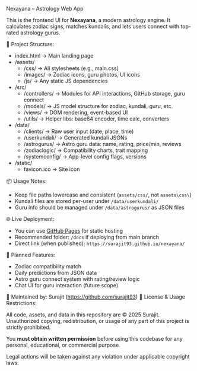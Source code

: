 Nexayana – Astrology Web App

This is the frontend UI for **Nexayana**, a modern astrology engine. It calculates zodiac signs, matches kundalis, and lets users connect with top-rated astrology gurus.

📁 Project Structure:

- index.html                → Main landing page
- /assets/
    - /css/                 → All stylesheets (e.g., main.css)
    - /images/              → Zodiac icons, guru photos, UI icons
    - /js/                  → Any static JS dependencies
- /src/
    - /controllers/         → Modules for API interactions, GitHub storage, guru connect
    - /models/              → JS model structure for zodiac, kundali, guru, etc.
    - /views/               → DOM rendering, event-based UI
    - /utils/               → Helper libs: base64 encoder, time calc, converters
- /data/
    - /clients/             → Raw user input (date, place, time)
    - /userkundali/         → Generated kundali JSONs
    - /astrogurus/          → Astro guru data: name, rating, price/min, reviews
    - /zodiaclogic/         → Compatibility charts, trait mapping
    - /systemconfig/        → App-level config flags, versions
- /static/
    - favicon.ico           → Site icon

📦 Usage Notes:

- Keep file paths lowercase and consistent (`assets/css/`, not `assets\css\`)
- Kundali files are stored per-user under `/data/userkundali/`
- Guru info should be managed under `/data/astrogurus/` as JSON files

🌐 Live Deployment:

- You can use [GitHub Pages](https://pages.github.com/) for static hosting
- Recommended folder: `/docs` if deploying from main branch
- Direct link (when published): `https://surajit93.github.io/nexayana/`

📌 Planned Features:

- Zodiac compatibility match
- Daily predictions from JSON data
- Astro guru connect system with rating/review logic
- Chat UI for guru interaction (future scope)

🔧 Maintained by:
Surajit (https://github.com/surajit93)
🚫 License & Usage Restrictions:

All code, assets, and data in this repository are © 2025 Surajit.  
Unauthorized copying, redistribution, or usage of any part of this project is strictly prohibited.

You **must obtain written permission** before using this codebase for any personal, educational, or commercial purpose.

Legal actions will be taken against any violation under applicable copyright laws.
